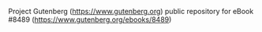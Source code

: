 Project Gutenberg (https://www.gutenberg.org) public repository for eBook #8489 (https://www.gutenberg.org/ebooks/8489)
